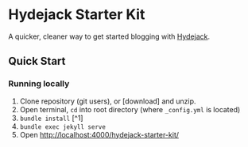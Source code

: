 # Hydejack Starter Kit

A quicker, cleaner way to get started blogging with [Hydejack](https://qwtel.com/hydejack/).

## Quick Start
### Running locally
1. Clone repository (git users), or [download] and unzip.
2. Open terminal, `cd` into root directory (where `_config.yml` is located)
3. `bundle install` [^1]
4. `bundle exec jekyll serve`
5. Open <http://localhost:4000/hydejack-starter-kit/>

